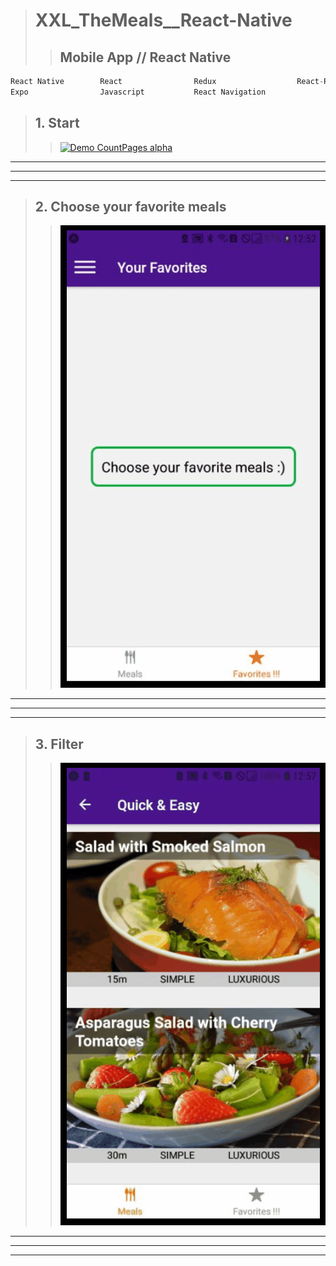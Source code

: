 > # XXL_TheMeals__React-Native
>
> > ## Mobile App // React Native
> >

```js
React Native        React                Redux                  React-Redux
Expo                Javascript           React Navigation                                             
```

> ## 1. Start
> > [![Demo CountPages alpha](https://github.com/LukaszKolodziejski/XXL_TheMeals__React-Native/blob/main/video/1-start.gif)](https://github.com/LukaszKolodziejski/XXL_TheMeals__React-Native)

---
---
---

> ## 2. Choose your favorite meals
> > [![Demo CountPages alpha](https://github.com/LukaszKolodziejski/XXL_TheMeals__React-Native/blob/main/video/2-favorite.gif)](https://github.com/LukaszKolodziejski/XXL_TheMeals__React-Native)

---
---
---

> ## 3. Filter 
> > [![Demo CountPages alpha](https://github.com/LukaszKolodziejski/XXL_TheMeals__React-Native/blob/main/video/3-filters.gif)](https://github.com/LukaszKolodziejski/XXL_TheMeals__React-Native)

---
---
---


